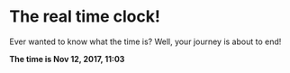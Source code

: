 # The real time clock!

Ever wanted to know what the time is? Well, your journey is about to end!

**The time is Nov 12, 2017, 11:03**